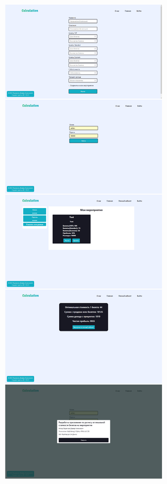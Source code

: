 
<img src="/Скрины/Снимок экрана1.png" alt="Интерфейс" width="500" height="300">
<img src="/Скрины/Снимок экрана2.png" alt="Интерфейс" width="500" height="300">
<img src="/Скрины/Снимок экрана3.png" alt="Интерфейс" width="500" height="300">
<img src="/Скрины/Снимок экрана4.png" alt="Интерфейс" width="500" height="300">
<img src="/Скрины/Снимок экрана5.png" alt="Интерфейс" width="500" height="300">
